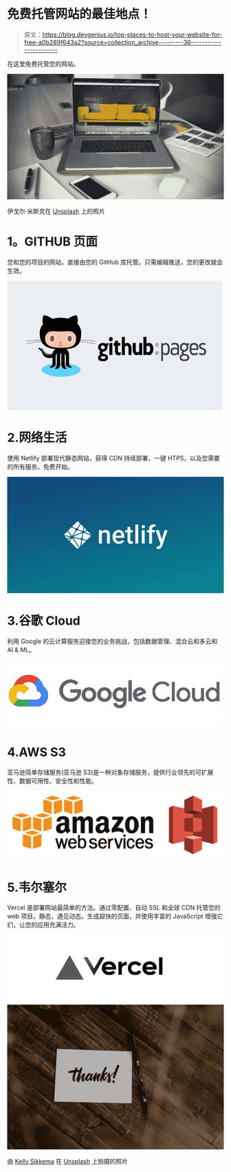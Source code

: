 # 免费托管网站的最佳地点！

> 原文：<https://blog.devgenius.io/top-places-to-host-your-website-for-free-a0b289f643a2?source=collection_archive---------36----------------------->

在这里免费托管您的网站。

![](img/ba470382c81cdd3905d38377884d7d43.png)

伊戈尔·米斯克在 [Unsplash](/s/photos/website?utm_source=unsplash&utm_medium=referral&utm_content=creditCopyText) 上的照片

# **1。GITHUB 页面**

您和您的项目的网站，直接由您的
GitHub 库托管。只需编辑推送，您的更改就会生效。

![](img/74bf0a607e55438cda6e13c4fc838fa6.png)

# 2.网络生活

使用 Netlify 部署现代静态网站，获得 CDN 持续部署，一键 HTPS，以及您需要的所有服务，免费开始。

![](img/b6e3206e9e65695118a197b58dde8b25.png)

# 3.谷歌 Cloud⁣

利用 Google 的云计算服务迎接您的业务挑战，包括数据管理、混合云和多云和 AI & ML。

![](img/3df7fbba5429014859f35a05a0cadba7.png)

# 4.AWS S3⁣

亚马逊简单存储服务(亚马逊 S3)是一种对象存储服务，提供行业领先的可扩展性、数据可用性、安全性和性能。

![](img/dea026458b70f0f3edea89d109e2ceae.png)

# 5.韦尔塞尔

Vercel 是部署网站最简单的方法。通过零配置、自动 SSL 和全球 CDN 托管您的 web 项目。静态，遇见动态。生成超快的页面，并使用丰富的 JavaScript 增强它们，让您的应用充满活力。

![](img/084e48b03709330fbad37c5eae8380fc.png)![](img/53774e451336de36c54a08a7f360e983.png)

由 [Kelly Sikkema](https://unsplash.com/@kellysikkema?utm_source=unsplash&utm_medium=referral&utm_content=creditCopyText) 在 [Unsplash](/?utm_source=unsplash&utm_medium=referral&utm_content=creditCopyText) 上拍摄的照片